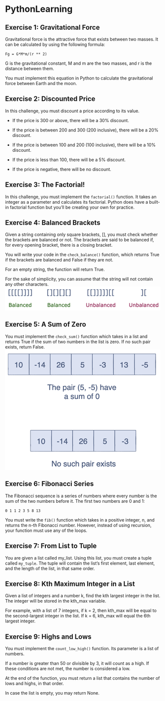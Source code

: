 # PythonLearning
## Exercise 1: Gravitational Force
Gravitational force is the attractive force that exists between two masses. It can be calculated by using the following formula:

    Fg = G*M*m/(r ** 2)
G is the gravitational constant, M and m are the two masses, and r is the distance between them.

You must implement this equation in Python to calculate the gravitational force between Earth and the moon.

## Exercise 2: Discounted Price
In this challenge, you must discount a price according to its value.

 - If the price is 300 or above, there will be a 30% discount.

 - If the price is between 200 and 300 (200 inclusive), there will be a 20% discount.

 - If the price is between 100 and 200 (100 inclusive), there will be a 10% discount.

 - If the price is less than 100, there will be a 5% discount.

 - If the price is negative, there will be no discount.

## Exercise 3: The Factorial! 
In this challenge, you must implement the `factorial()` function. It takes an integer as a parameter and calculates its factorial. Python does have a built-in factorial function but you’ll be creating your own for practice.

## Exercise 4: Balanced Brackets
Given a string containing only square brackets, [], you must check whether the brackets are balanced or not. The brackets are said to be balanced if, for every opening bracket, there is a closing bracket.

You will write your code in the `check_balance()` function, which returns True if the brackets are balanced and False if they are not.

For an empty string, the function will return True.

For the sake of simplicity, you can assume that the string will not contain any other characters.
![brackets](brackets.png)

## Exercise 5: A Sum of Zero
You must implement the `check_sum()` function which takes in a list and returns True if the sum of two numbers in the list is zero. If no such pair exists, return False.
![sum](sum.png)

## Exercise 6: Fibonacci Series
The Fibonacci sequence is a series of numbers where every number is the sum of the two numbers before it. The first two numbers are 0 and 1:

    0 1 1 2 3 5 8 13
You must write the `fib()` function which takes in a positive integer, n, and returns the n-th Fibonacci number. However, instead of using recursion, your function must use any of the loops.

## Exercise 7: From List to Tuple
You are given a list called my_list. Using this list, you must create a tuple called `my_tuple`. The tuple will contain the list’s first element, last element, and the length of the list, in that same order.

## Exercise 8: Kth Maximum Integer in a List
Given a list of integers and a number k, find the kth largest integer in the list. The integer will be stored in the kth_max variable.

For example, with a list of 7 integers, if k = 2, then kth_max will be equal to the second-largest integer in the list. 
If k = 6, kth_max will equal the 6th largest integer.
 
## Exercise 9: Highs and Lows
You must implement the `count_low_high()` function. Its parameter is a list of numbers.

If a number is greater than 50 or divisible by 3, it will count as a high. If these conditions are not met, the number is considered a low.

At the end of the function, you must return a list that contains the number of lows and highs, in that order.

In case the list is empty, you may return None.

